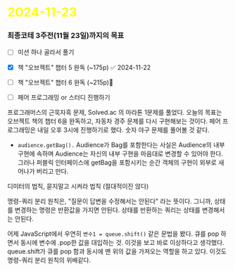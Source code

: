 # <span style="color:yellow">2024-11-23</span>

### 최종코테 3주전(11월 23일)까지의 목표
- [ ] 미션 하나 골라서 풀기
- [x] 책 "오브젝트" 챕터 5 완독 (~175p) ✅ 2024-11-22
- [ ] 책 "오브젝트" 챕터 6 완독 (~215p)
- [ ] 페어 프로그래밍 or 스터디 진행하기


프로그래머스의 근묵자흑 문제, Solved.ac 의 마라톤 1문제를 풀었다.
오늘의 목표는 오브젝트 책의 챕터 6을 완독하고, 자동차 경주 문제를 다시 구현해보는 것이다.
페어 프로그래밍은 내일 오후 3시에 진행하기로 했다. 숫자 야구 문제를 풀어볼 것 같다.

- ``audience.getBag().`` Audience가 Bag를 포함한다는 사실은 Audience의 내부 구현에 속하며 Audience는 자신의 내부 구현을 마음대로 변경할 수 있어야 한다. 그러나 퍼블릭 인터페이스에 getBag을 포함시키는 순간 객체의 구현이 외부로 새어나가 버리고 만다.


디미터의 법칙, 묻지말고 시켜라 법칙 (절대적이진 않다)

명령-쿼리 분리 원칙은, "질문이 답변을 수정해서는 안된다" 라는 뜻이다. 그니까, 상태를 변경하는 명령은 반환값을 가지면 안된다. 상태를 반환하는 쿼리는 상태를 변경해서는 안된다.

어제 JavaScript에서 우연히 ``변수1 = queue.shift()`` 같은 문법을 봤다. 큐를 pop 하면서 동시에 변수에 .pop한 값을 대입하는 것. 이것을 보고 바로 이상하다고 생각했다. queue.shift가 큐를 pop 함과 동시에 맨 위의 값을 가져오는 역할을 하고 있다. 이것도 명령-쿼리 분리 원칙의 위배같다.